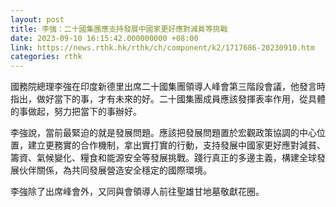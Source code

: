 ```yaml
---
layout: post
title: 李強：二十國集團應支持發展中國家更好應對減貧等挑戰
date: 2023-09-10 16:15:42.000000000 +08:00
link: https://news.rthk.hk/rthk/ch/component/k2/1717686-20230910.htm
categories: rthk
---
```


國務院總理李強在印度新德里出席二十國集團領導人峰會第三階段會議，他發言時指出，做好當下的事，才有未來的好。二十國集團成員應該發揮表率作用，從具體的事做起，努力把當下的事辦好。

李強說，當前最緊迫的就是發展問題。應該把發展問題置於宏觀政策協調的中心位置，建立更務實的合作機制，拿出實打實的行動，支持發展中國家更好應對減貧、籌資、氣候變化、糧食和能源安全等發展挑戰。踐行真正的多邊主義，構建全球發展伙伴關係，為共同發展營造安全穩定的國際環境。

李強除了出席峰會外，又同與會領導人前往聖雄甘地墓敬獻花圈。
